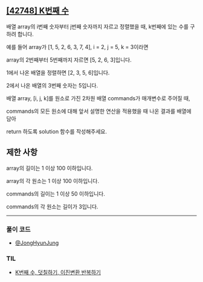 ## [[42748] K번째 수](https://school.programmers.co.kr/learn/courses/30/lessons/42748)

배열 array의 i번째 숫자부터 j번째 숫자까지 자르고 정렬했을 때, k번째에 있는 수를 구하려 합니다.

예를 들어 array가 [1, 5, 2, 6, 3, 7, 4], i = 2, j = 5, k = 3이라면

array의 2번째부터 5번째까지 자르면 [5, 2, 6, 3]입니다.

1에서 나온 배열을 정렬하면 [2, 3, 5, 6]입니다.

2에서 나온 배열의 3번째 숫자는 5입니다.

배열 array, [i, j, k]를 원소로 가진 2차원 배열 commands가 매개변수로 주어질 때, 

commands의 모든 원소에 대해 앞서 설명한 연산을 적용했을 때 나온 결과를 배열에 담아 

return 하도록 solution 함수를 작성해주세요.

## 제한 사항

array의 길이는 1 이상 100 이하입니다.

array의 각 원소는 1 이상 100 이하입니다.

commands의 길이는 1 이상 50 이하입니다.

commands의 각 원소는 길이가 3입니다.


***

### 풀이 코드

- [@JongHyunJung](https://github.com/viaunixue/algorithm-study/blob/main/programmers/level-1/42748/jjh.py)

### TIL

* [K번째 수, 덧칠하기, 이진변환 반복하기](https://almond0115.tistory.com/entry/programmers-K번째-수-덧칠하기-이진변환-반복하기)